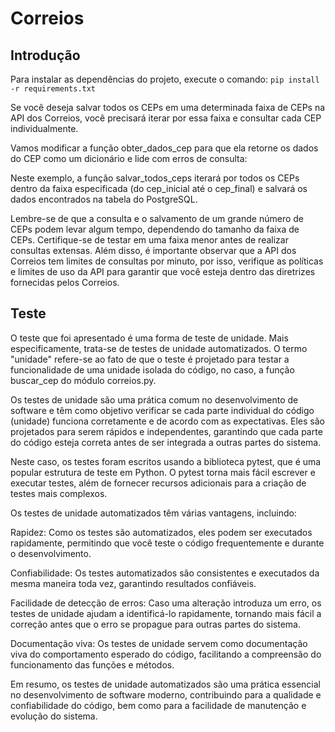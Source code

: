 # Correios

## Introdução

Para instalar as dependências do projeto, execute o comando:
`pip install -r requirements.txt`

Se você deseja salvar todos os CEPs em uma determinada faixa de CEPs na API dos Correios, você precisará iterar por essa 
faixa e consultar cada CEP individualmente.

Vamos modificar a função obter_dados_cep para que ela retorne os dados do CEP como um dicionário e lide com erros de
consulta:

Neste exemplo, a função salvar_todos_ceps iterará por todos os CEPs dentro da faixa especificada (do cep_inicial até o
cep_final) e salvará os dados encontrados na tabela do PostgreSQL.

Lembre-se de que a consulta e o salvamento de um grande número de CEPs podem levar algum tempo, dependendo do tamanho da
faixa de CEPs. Certifique-se de testar em uma faixa menor antes de realizar consultas extensas. Além disso, é importante
observar que a API dos Correios tem limites de consultas por minuto, por isso, verifique as políticas e limites de uso
da API para garantir que você esteja dentro das diretrizes fornecidas pelos Correios.

## Teste

O teste que foi apresentado é uma forma de teste de unidade. Mais especificamente, trata-se de testes de unidade
automatizados. O termo "unidade" refere-se ao fato de que o teste é projetado para testar a funcionalidade de uma
unidade isolada do código, no caso, a função buscar_cep do módulo correios.py.

Os testes de unidade são uma prática comum no desenvolvimento de software e têm como objetivo verificar se cada parte
individual do código (unidade) funciona corretamente e de acordo com as expectativas. Eles são projetados para serem
rápidos e independentes, garantindo que cada parte do código esteja correta antes de ser integrada a outras partes do
sistema.

Neste caso, os testes foram escritos usando a biblioteca pytest, que é uma popular estrutura de teste em Python. O
pytest torna mais fácil escrever e executar testes, além de fornecer recursos adicionais para a criação de testes mais
complexos.

Os testes de unidade automatizados têm várias vantagens, incluindo:

Rapidez: Como os testes são automatizados, eles podem ser executados rapidamente, permitindo que você teste o código
frequentemente e durante o desenvolvimento.

Confiabilidade: Os testes automatizados são consistentes e executados da mesma maneira toda vez, garantindo resultados
confiáveis.

Facilidade de detecção de erros: Caso uma alteração introduza um erro, os testes de unidade ajudam a identificá-lo
rapidamente, tornando mais fácil a correção antes que o erro se propague para outras partes do sistema.

Documentação viva: Os testes de unidade servem como documentação viva do comportamento esperado do código, facilitando
a compreensão do funcionamento das funções e métodos.

Em resumo, os testes de unidade automatizados são uma prática essencial no desenvolvimento de software moderno,
contribuindo para a qualidade e confiabilidade do código, bem como para a facilidade de manutenção e evolução do
sistema.